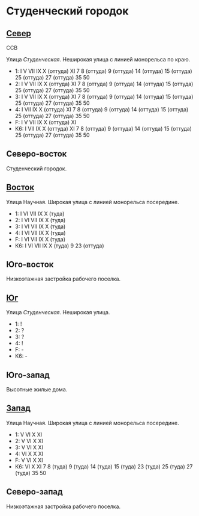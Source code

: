 # Студенческий городок

## [Север](./560087.md)

ССВ

Улица *Студенческая*.
Неширокая улица с линией монорельса по краю.

* 1:    I   V   VII IX  X (оттуда)  XI
        7   8 (оттуда)  9 (оттуда)  14 (оттуда) 15 (оттуда)
        25 (оттуда) 27 (оттуда) 35  50
* 2:    I   V   VII IX  X (оттуда)  XI
        7   8 (оттуда)  9 (оттуда)  14 (оттуда) 15 (оттуда)
        25 (оттуда) 27 (оттуда) 35  50
* 3:    I   V   VII IX  X (оттуда)  XI
        7   8 (оттуда)  9 (оттуда)  14 (оттуда) 15 (оттуда)
        25 (оттуда) 27 (оттуда) 35  50
* 4:    I   VII IX  X (оттуда)  XI
        7   8 (оттуда)  9 (оттуда)  14 (оттуда) 15 (оттуда)
        25 (оттуда) 27 (оттуда) 35  50
* F:    I   V   VII IX  X (оттуда)  XI
* K6:   I   VII IX  X (оттуда)  XI
        7   8 (оттуда)  9 (оттуда)  14 (оттуда) 15 (оттуда)
        25 (оттуда) 27 (оттуда) 35  50

## Северо-восток

Студенческий городок.

## [Восток](./570090.md)

Улица Научная.
Широкая улица с линией монорельса посередине.

* 1:    I   VI  VII IX  X (туда)
* 2:    I   VI  VII IX  X (туда)
* 3:    I   VI  VII IX  X (туда)
* 4:    I   VI  VII IX  X (туда)
* F:    I   VI  VII IX  X (туда)
* K6:   I   VI  VII IX  X (туда)
        9   23 (оттуда)

## Юго-восток

Низкоэтажная застройка рабочего поселка.

## [Юг](./560110.md)

Улица *Студенческая*.
Неширокая улица.

* 1:    !
* 2:    ?
* 3:    ?
* 4:    !
* F:    -
* K6:   -

## Юго-запад

Высотные жилые дома.

## [Запад](./555090.md)

Улица Научная.
Широкая улица с линией монорельса посередине.

* 1:    V   VI  X   XI
* 2:    V   VI  X   XI
* 3:    V   VI  X   XI
* 4:    VI  X   X   XI
* F:    V   VI  X   XI
* K6:   VI  X   XI
        7   8 (туда)    9 (туда)    14 (туда)   15 (туда)
        23 (туда)   25 (туда)   27 (туда)   35  50

## Северо-запад

Низкоэтажная застройка рабочего поселка.
